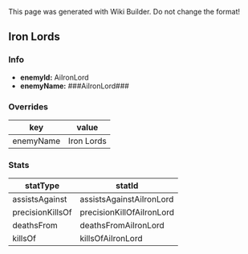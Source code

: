 <span class="wiki-builder">This page was generated with Wiki Builder. Do not change the format!</span>

## Iron Lords
### Info
* **enemyId:** AiIronLord
* **enemyName:** ###AiIronLord###

### Overrides
key | value
--- | -----
enemyName | Iron Lords

### Stats
statType | statId
-------- | ------
assistsAgainst | assistsAgainstAiIronLord
precisionKillsOf | precisionKillOfAiIronLord
deathsFrom | deathsFromAiIronLord
killsOf | killsOfAiIronLord

